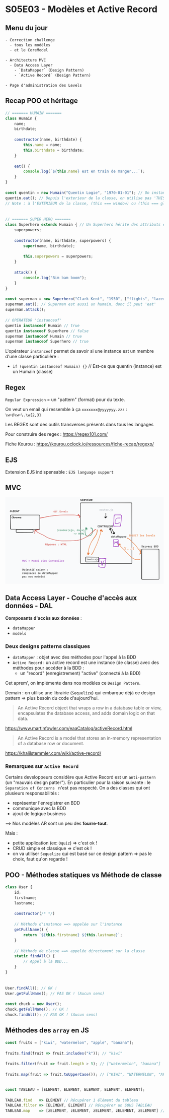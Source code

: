 # S05E03 - Modèles et Active Record

## Menu du jour

```
- Correction challenge
  - tous les modèles
  - et le CoreModel

- Architecture MVC
  - Data Access Layer
    - `DataMapper` (Design Pattern)
    - `Active Record` (Design Pattern)

- Page d'administration des Levels
```

## Recap POO et héritage

```js
// ======= HUMAIN =======
class Humain {
	name;
	birthdate;

	constructor(name, birthdate) {
		this.name = name;
		this.birthdate = birthdate;
	}

	eat() {
		console.log(`${this.name} est en train de manger...`);
	}
}

const quentin = new Humain("Quentin Logie", "1970-01-01"); // On instancie un humain
quentin.eat(); // Depuis l'exterieur de la classe, on utilise pas 'THIS' // Cette ligne affichera `Quentin Logie est en train de ma manger`
// Note : à l'EXTERIEUR de la classe, (this === window) ou (this === global)


// ======= SUPER HERO =======
class Superhero extends Humain { // Un Superhero hérite des attributs et des méthodes d'un "Humain"
	superpowers;

	constructor(name, birthdate, superpowers) {
		super(name, birthdate);

		this.superpowers = superpowers;
	}

	attack() {
		console.log("Bim bam boom");
	}
}

const superman = new Superhero("Clark Kent", "1950", ["flights", "lazer eyes"]);
superman.eat(); // Superman est aussi un humain, donc il peut 'eat'
superman.attack();

// OPERATEUR 'instanceof'
quentin instanceof Humain // true
quentin instanceof Superhero // false
superman instanceof Humain // true
superman instanceof Superhero // true
```

L'opérateur `instanceof` permet de savoir si une instance est un membre d'une classe particulière :
- `if (quentin instanceof Humain) {}` // Est-ce que quentin (instance) est un Humain (classe)



## Regex

`Regular Expression` = un "pattern" (format) pour du texte. 

On veut un email qui ressemble à ça  `xxxxxxx@yyyyyyy.zzz` : `\w+@\w+\.\w{2,3}`

Les REGEX sont des outils transverses présents dans tous les langages

Pour construire des regex : https://regex101.com/

Fiche Kourou : https://kourou.oclock.io/ressources/fiche-recap/regexp/


## EJS 

Extension EJS indispensable : `EJS language support`


## MVC

![](../resources/mvc.png)

## Data Access Layer - Couche d'accès aux données - DAL

**Composants d'accès aux données** : 
- `dataMapper`
- `models`

### Deux designs patterns classiques

- `dataMapper` : objet avec des méthodes pour l'appel à la BDD
- `Active Record` : un active record est une instance (de classe) avec des méthodes pour accéder à la BDD : 
  - un "record" (enregistrement) "active" (connecté à la BDD)

Cet aprem', on implémente dans nos modèles ce `Design Pattern`. 

Demain : on utilise une librairie (`Sequelize`) qui embarque déjà ce design pattern => plus besoin du code d'aujourd'hui. 

> An Active Record object that wraps a row in a database table or view, encapsulates the database access, and adds domain logic on that data.

https://www.martinfowler.com/eaaCatalog/activeRecord.html

> An Active Record is a model that stores an in-memory representation of a database row or document.

https://khalilstemmler.com/wiki/active-record/


### Remarques sur `Active Record`

Certains developpeurs considère que Active Record est un `anti-pattern` (un "mauvais design patter"). En particulier pour la raison suivante : le `Separation of Concerns ` n'est pas respecté. On a des classes qui ont plusieurs responsabilités : 
- représenter l'enregistrer en BDD
- communique avec la BDD
- ajout de logique business 

==> Nos modèles AR sont un peu des **fourre-tout**. 

Mais : 
- petite application (ex: `Oquiz`) => c'est ok !
- CRUD simple et classique => c'est ok !
- on va utiliser `Sequelize` qui est basé sur ce design pattern => pas le choix, faut qu'on regarde !



## POO - Méthodes statiques vs Méthode de classe


```js
class User {
	id;
	firstname;
	lastname;

	constructor(/* */)

	// Méthode d'instance ==> appelée sur l'instance
	getFullName() {
		return `${this.firstname} ${this.lastname}`;
	}

	// Méthode de classe ==> appelée directement sur la classe
	static findAll() {
		// Appel à la BDD...
	}
}


User.findAll(); // OK !
User.getFullName(); // PAS OK ! (Aucun sens)

const chuck = new User();
chuck.getFullName(); // OK !
chuck.findAll(); // PAS OK ! (Aucun sens)

```


## Méthodes des `array` en JS

```js
const fruits = ["kiwi", "watermelon", "apple", "banana"];

fruits.find(fruit => fruit.includes("k")); // "kiwi"

fruits.filter(fruit => fruit.length > 5); // ["watermelon", "banana"]

fruits.map(fruit => fruit.toUpperCase()); // ["KIWI", "WATERMELON", "APPLE", "BANANA"]
```

```js

const TABLEAU = [ELEMENT, ELEMENT, ELEMENT, ELEMENT, ELEMENT];

TABLEAU.find   => ELEMENT // Récupérer 1 élément du tableau
TABLEAU.filter => [ELEMENT, ELEMENT] // Récupérer un SOUS TABLEAU
TABLEAU.map    => [zELEMENT, zELEMENT, zELEMENT, zELEMENT, zELEMENT] // TRANSFORMER TOUS les éléments du tableau initial
```